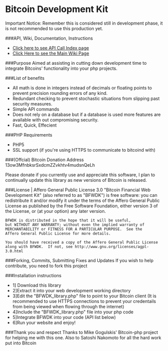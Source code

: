 Bitcoin Development Kit
=============
Important Notice: Remember this is considered still in development phase, it is not recommended to use this production yet.

###API, Wiki, Documentation, Instructions
* [Click here to see API Call Index page](https://github.com/Xenland/Bitcoin-Financial-Web-Development-Kit--BFWDK-/wiki/API-Call-Index)
* [Click Here to see the Main Wiki Page](https://github.com/Xenland/Bitcoin-Financial-Web-Development-Kit--BFWDK-/wiki)

###Purpose
Aimed at assisting in cutting down development time to integrate Bitcoins' functionality into your php projects.

###List of benefits
* All math is done in integers instead of decimals or floating points to prevent precision rounding errors of any kind.
* Redundant checking to prevent stochastic situations from slipping past security measures.
* Simple API commands
* Does not rely on a database but if a database is used more features are available with out compromising security.
* Fast, Quick, Effecient

###PHP Requirements
* PHP5
* SSL support (if you're using HTTPS to communicate to bitcoind with)

###(Offcial) Bitcoin Donation Address
    13ow3MfnbksrSxdcmZZvkhtv4mudsnQeLh
    
Please donate if you currently use and appreciate this software, I plan to continually update this library as new versions of Bitcoin is released.

###License | Affero General Public License 3.0
    "Bitcoin Financial Web Development Kit" (also referred to as "BFWDK") is free software: 
    you can redistribute it and/or modify it under the terms of the Affero General Public License 
    as published by the Free Software Foundation, either version 3 of the License, or
    (at your option) any later version.
    
    BFWDK is distributed in the hope that it will be useful,
    but WITHOUT ANY WARRANTY; without even the implied warranty of
    MERCHANTABILITY or FITNESS FOR A PARTICULAR PURPOSE.  See the
    Affero General Public License for more details.

    You should have received a copy of the Affero General Public License
    along with BFWDK.  If not, see http://www.gnu.org/licenses/agpl-3.0.html


###Forking, Commits, Submitting Fixes and Updates
If you wish to help contribute, you need to fork this project

###Installation instructions
* 1] Download this library
* 2]Extract it into your web development working directory
* 3]Edit the "BFWDK_library.php" file to point to your Bitcoin client (It is recommended to use HTTPS connections to prevent your credentails from being viewed when flowing through the internet)
* 4]Include the "BFWDK_library.php" file into your php code
* 5]Integrate BFWDK into your code (API list below)
* 6]Run your website and enjoy!

###Thank you and respect
 Thanks to Mike Gogulskis' Bitcoin-php project for helping me with this one.
 Also to Satoshi Nakomoto for all the hard work put into Bitcoin

